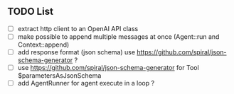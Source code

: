 ## TODO List

- [ ] extract http client to an OpenAI API class
- [ ] make possible to append multiple messages at once (Agent::run and Context::append)
- [ ] add response format (json schema) use https://github.com/spiral/json-schema-generator ?
- [ ] use https://github.com/spiral/json-schema-generator for Tool $parametersAsJsonSchema
- [ ] add AgentRunner for agent execute in a loop ?
